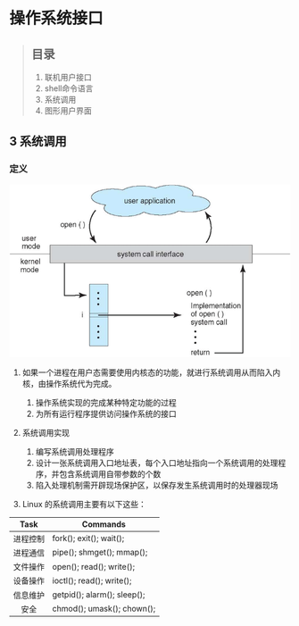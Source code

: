 # 操作系统接口

> ## 目录
> 
> 1. 联机用户接口
> 2. shell命令语言
> 3. 系统调用
> 4. 图形用户界面



##  3 系统调用

### 定义

![](image/2021-03-29-22-38-00.png)
1. 如果一个进程在用户态需要使用内核态的功能，就进行系统调用从而陷入内核，由操作系统代为完成。
    1. 操作系统实现的完成某种特定功能的过程
    2. 为所有运行程序提供访问操作系统的接口
2. 系统调用实现
    1. 编写系统调用处理程序
    2. 设计一张系统调用入口地址表，每个入口地址指向一个系统调用的处理程序，并包含系统调用自带参数的个数
    3. 陷入处理机制需开辟现场保护区，以保存发生系统调用时的处理器现场

3. Linux 的系统调用主要有以下这些：

| Task | Commands |
| :---: | --- |
| 进程控制 | fork(); exit(); wait(); |
| 进程通信 | pipe(); shmget(); mmap(); |
| 文件操作 | open(); read(); write(); |
| 设备操作 | ioctl(); read(); write(); |
| 信息维护 | getpid(); alarm(); sleep(); |
| 安全 | chmod(); umask(); chown(); |
